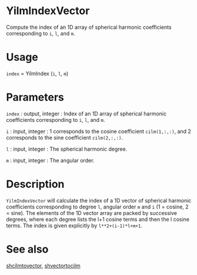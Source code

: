 # YilmIndexVector

Compute the index of an 1D array of spherical harmonic coefficients corresponding to `i`, `l`, and `m`.

# Usage

`index` = YilmIndex (`i`, `l`, `m`)

# Parameters

`index` : output, integer 
:   Index of an 1D array of spherical harmonic coefficients corresponding to `i`, `l`, and `m`.

`i` : input, integer
:   1 corresponds to the cosine coefficient `cilm(1,:,:)`, and 2 corresponds to the sine coefficient `cilm(2,:,:)`.

`l` : input, integer
:   The spherical harmonic degree.

`m` : input, integer
:   The angular order.

# Description

`YilmIndexVector` will calculate the index of a 1D vector of spherical harmonic coefficients corresponding to degree `l`, angular order `m` and `i` (1 = cosine, 2 = sine). The elements of the 1D vector array are packed by successive degrees, where each degree lists the l+1 cosine terms and then the l cosine terms. The index is given explicitly by `l**2+(i-1)*l+m+1`.

# See also

[shcilmtovector](shcilmtovector.html), [shvectortocilm](shvectortocilm.html)
